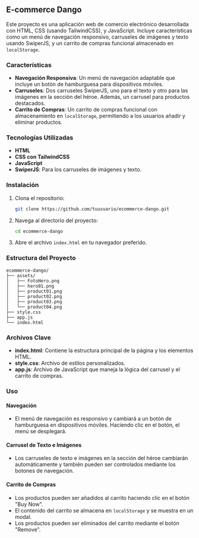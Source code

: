 ## E-commerce Dango

Este proyecto es una aplicación web de comercio electrónico desarrollada con HTML, CSS (usando TailwindCSS), y JavaScript. Incluye características como un menú de navegación responsivo, carruseles de imágenes y texto usando SwiperJS, y un carrito de compras funcional almacenado en `localStorage`.

### Características

- **Navegación Responsiva**: Un menú de navegación adaptable que incluye un botón de hamburguesa para dispositivos móviles.
- **Carruseles**: Dos carruseles SwiperJS, uno para el texto y otro para las imágenes en la sección del héroe. Además, un carrusel para productos destacados.
- **Carrito de Compras**: Un carrito de compras funcional con almacenamiento en `localStorage`, permitiendo a los usuarios añadir y eliminar productos.

### Tecnologías Utilizadas

- **HTML**
- **CSS con TailwindCSS**
- **JavaScript**
- **SwiperJS**: Para los carruseles de imágenes y texto.

### Instalación

1. Clona el repositorio:
   ```sh
   git clone https://github.com/tuusuario/ecommerce-dango.git
   ```

2. Navega al directorio del proyecto:
   ```sh
   cd ecommerce-dango
   ```

3. Abre el archivo `index.html` en tu navegador preferido.

### Estructura del Proyecto

```
ecommerce-dango/
├── assets/
│   ├── FotoHero.png
│   ├── hero01.png
│   ├── product01.png
│   ├── product02.png
│   ├── product03.png
│   └── product04.png
├── style.css
├── app.js
└── index.html
```

### Archivos Clave

- **index.html**: Contiene la estructura principal de la página y los elementos HTML.
- **style.css**: Archivo de estilos personalizados.
- **app.js**: Archivo de JavaScript que maneja la lógica del carrusel y el carrito de compras.

### Uso

#### Navegación

- El menú de navegación es responsivo y cambiará a un botón de hamburguesa en dispositivos móviles. Haciendo clic en el botón, el menú se desplegará.

#### Carrusel de Texto e Imágenes

- Los carruseles de texto e imágenes en la sección del héroe cambiarán automáticamente y también pueden ser controlados mediante los botones de navegación.

#### Carrito de Compras

- Los productos pueden ser añadidos al carrito haciendo clic en el botón "Buy Now".
- El contenido del carrito se almacena en `localStorage` y se muestra en un modal.
- Los productos pueden ser eliminados del carrito mediante el botón "Remove".
